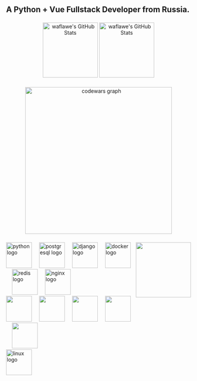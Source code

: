 <h2 align="left">A Python + Vue Fullstack Developer from Russia.</h2>

###

<div align="center">
  <img src="https://github-readme-stats.vercel.app/api?username=waflawe&theme=synthwave&show_icons=true&hide_border=true&count_private=true" height="150" alt="waflawe's GitHub Stats" />
  <img src="https://github-readme-stats.vercel.app/api/top-langs/?username=waflawe&theme=synthwave&show_icons=true&hide_border=true&layout=compact" height="150" alt="waflawe's GitHub Stats" />
</div>

###

<div align="center">
  <img src="https://codewars-stats-ignacio-cuadra.vercel.app/?username=troubleifyouhide&theme=dracula" width="400" alt="codewars graph"/>
</div>

###

<img align="right" height="150" src="https://c.tenor.com/9JQLsLL218cAAAAC/tenor.gif">

###

<div align="left">
  <img src="https://cdn.jsdelivr.net/gh/devicons/devicon/icons/python/python-original.svg" height="70" alt="python logo"  />
  <img width="12" />
  <img src="https://cdn.jsdelivr.net/gh/devicons/devicon/icons/postgresql/postgresql-original.svg" height="70" alt="postgresql logo"  />
  <img width="12" />
  <img src="https://cdn.jsdelivr.net/gh/devicons/devicon/icons/django/django-plain.svg" height="70" alt="django logo"  />
  <img width="12" />
  <img src="https://cdn.jsdelivr.net/gh/devicons/devicon/icons/docker/docker-original.svg" height="70" alt="docker logo"  />
  <img width="12" />
  <img src="https://cdn.jsdelivr.net/gh/devicons/devicon/icons/redis/redis-original.svg" height="70" alt="redis logo"  />
  <img width="12" />
  <img src="https://cdn.jsdelivr.net/gh/devicons/devicon/icons/nginx/nginx-original.svg" height="70" alt="nginx logo"  />
</div>
<div align="left">
  <img src="https://cdn.jsdelivr.net/gh/devicons/devicon@latest/icons/javascript/javascript-original.svg" height="70" />
  <img width="12" />
  <img src="https://cdn.jsdelivr.net/gh/devicons/devicon@latest/icons/vitejs/vitejs-original.svg" height="70" />        
  <img width="12" />
  <img src="https://cdn.jsdelivr.net/gh/devicons/devicon@latest/icons/vuejs/vuejs-original.svg" height="70" />
  <img width="12" />
  <img src="https://cdn.jsdelivr.net/gh/devicons/devicon@latest/icons/sass/sass-original.svg" height="70" />
  <img width="12" />
  <img src="https://cdn.jsdelivr.net/gh/devicons/devicon@latest/icons/tailwindcss/tailwindcss-original-wordmark.svg" height="70" />
</div>
<div align="left">
  <img src="https://cdn.jsdelivr.net/gh/devicons/devicon/icons/linux/linux-original.svg" height="70" alt="linux logo"  />
</div>

###
